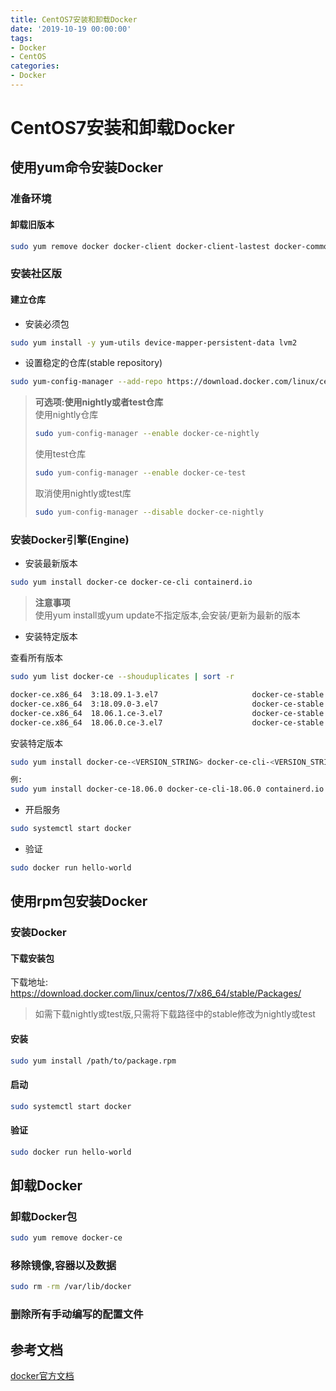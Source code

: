 ```yaml
---
title: CentOS7安装和卸载Docker
date: '2019-10-19 00:00:00'
tags:
- Docker
- CentOS
categories:
- Docker
---
```

# CentOS7安装和卸载Docker

## 使用yum命令安装Docker

### 准备环境
#### 卸载旧版本
```bash
sudo yum remove docker docker-client docker-client-lastest docker-common docker-latest docker-latest-logrotate docker-logrotate docker-engine
```

### 安装社区版

#### 建立仓库

- 安装必须包
```bash
sudo yum install -y yum-utils device-mapper-persistent-data lvm2
```

- 设置稳定的仓库(stable repository)
```bash
sudo yum-config-manager --add-repo https://download.docker.com/linux/centos/docker-ce.repo
```

> **可选项:使用nightly或者test仓库**  
> 使用nightly仓库
>
> ```bash
> sudo yum-config-manager --enable docker-ce-nightly
> ```
> 使用test仓库
> ```bash
> sudo yum-config-manager --enable docker-ce-test
> ```
> 取消使用nightly或test库
> ```bash
> sudo yum-config-manager --disable docker-ce-nightly
> ```

### 安装Docker引擎(Engine)

- 安装最新版本
```bash
sudo yum install docker-ce docker-ce-cli containerd.io
```
> **注意事项**  
> 使用yum install或yum update不指定版本,会安装/更新为最新的版本
- 安装特定版本  

查看所有版本
```bash
sudo yum list docker-ce --shouduplicates | sort -r

docker-ce.x86_64  3:18.09.1-3.el7                     docker-ce-stable
docker-ce.x86_64  3:18.09.0-3.el7                     docker-ce-stable
docker-ce.x86_64  18.06.1.ce-3.el7                    docker-ce-stable
docker-ce.x86_64  18.06.0.ce-3.el7                    docker-ce-stable
```

安装特定版本
```bash
sudo yum install docker-ce-<VERSION_STRING> docker-ce-cli-<VERSION_STRING> containerd.io

例:
sudo yum install docker-ce-18.06.0 docker-ce-cli-18.06.0 containerd.io
```

- 开启服务
```bash
sudo systemctl start docker
```

- 验证
```bash
sudo docker run hello-world
```

## 使用rpm包安装Docker

### 安装Docker

#### 下载安装包
下载地址:
https://download.docker.com/linux/centos/7/x86_64/stable/Packages/

> 如需下载nightly或test版,只需将下载路径中的stable修改为nightly或test

#### 安装
```bash
sudo yum install /path/to/package.rpm
```

#### 启动
```bash
sudo systemctl start docker
```

#### 验证
```bash
sudo docker run hello-world
```


## 卸载Docker
### 卸载Docker包
```bash
sudo yum remove docker-ce
```

### 移除镜像,容器以及数据
```bash
sudo rm -rm /var/lib/docker
```

### 删除所有手动编写的配置文件

## 参考文档
[docker官方文档](https://docs.docker.com/)
